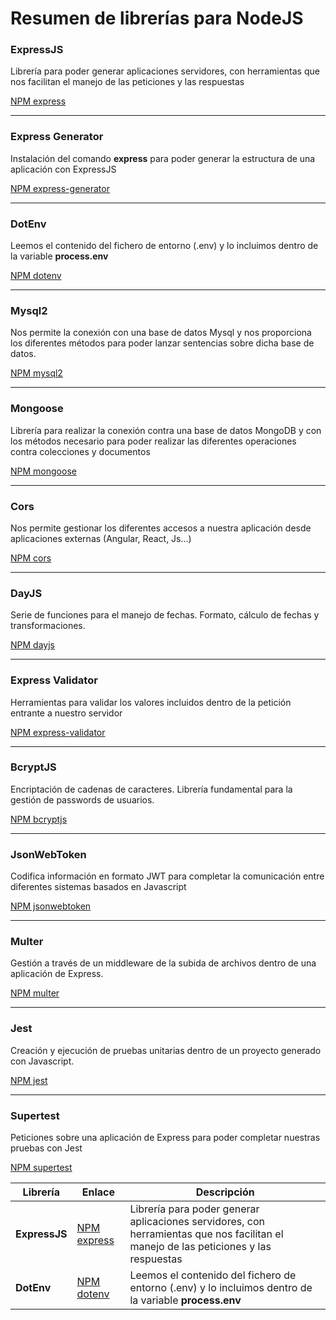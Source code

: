 # Resumen de librerías para NodeJS

### ExpressJS

Librería para poder generar aplicaciones servidores, con herramientas que nos
facilitan el manejo de las peticiones y las respuestas

[NPM express](https://www.npmjs.com/package/express)

---

### Express Generator

Instalación del comando **express** para poder generar la estructura de una
aplicación con ExpressJS

[NPM express-generator](https://www.npmjs.com/package/express-generator)

---

### DotEnv

Leemos el contenido del fichero de entorno (.env) y lo incluimos dentro de la
variable **process.env**

[NPM dotenv](https://www.npmjs.com/package/dotenv)

---

### Mysql2

Nos permite la conexión con una base de datos Mysql y nos proporciona los
diferentes métodos para poder lanzar sentencias sobre dicha base de datos.

[NPM mysql2](https://www.npmjs.com/package/mysql2)

---

### Mongoose

Librería para realizar la conexión contra una base de datos MongoDB y con los
métodos necesario para poder realizar las diferentes operaciones contra
colecciones y documentos

[NPM mongoose](https://www.npmjs.com/package/mongoose)

---

### Cors

Nos permite gestionar los diferentes accesos a nuestra aplicación desde
aplicaciones externas (Angular, React, Js...)

[NPM cors](https://www.npmjs.com/package/cors)

---

### DayJS

Serie de funciones para el manejo de fechas. Formato, cálculo de fechas y
transformaciones.

[NPM dayjs](https://www.npmjs.com/package/dayjs)

---

### Express Validator

Herramientas para validar los valores incluidos dentro de la petición entrante a
nuestro servidor

[NPM express-validator](https://www.npmjs.com/package/express-validator)

---

### BcryptJS

Encriptación de cadenas de caracteres. Librería fundamental para la gestión de
passwords de usuarios.

[NPM bcryptjs](https://www.npmjs.com/package/bcryptjs)

---

### JsonWebToken

Codifica información en formato JWT para completar la comunicación entre
diferentes sistemas basados en Javascript

[NPM jsonwebtoken](https://www.npmjs.com/package/jsonwebtoken)

---

### Multer

Gestión a través de un middleware de la subida de archivos dentro de una
aplicación de Express.

[NPM multer](https://www.npmjs.com/package/multer)

---

### Jest

Creación y ejecución de pruebas unitarias dentro de un proyecto generado con
Javascript.

[NPM jest](https://www.npmjs.com/package/jest)

---

### Supertest

Peticiones sobre una aplicación de Express para poder completar nuestras pruebas
con Jest

[NPM supertest](https://www.npmjs.com/package/supertest)

| Librería      | Enlace                                               | Descripción                                                                                                                          |
| ------------- | ---------------------------------------------------- | ------------------------------------------------------------------------------------------------------------------------------------ |
| **ExpressJS** | [NPM express](https://www.npmjs.com/package/express) | Librería para poder generar aplicaciones servidores, con herramientas que nos facilitan el manejo de las peticiones y las respuestas |
| **DotEnv**    | [NPM dotenv](https://www.npmjs.com/package/dotenv)   | Leemos el contenido del fichero de entorno (.env) y lo incluimos dentro de la variable **process.env**                               |
